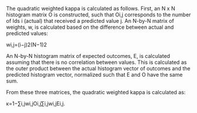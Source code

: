 The quadratic weighted kappa is calculated as follows. First, an N x N histogram matrix O is constructed, such that Oi,j corresponds to the number of Ids i (actual) that received a predicted value j. An N-by-N matrix of weights, w, is calculated based on the difference between actual and predicted values:

wi,j=(i−j)2(N−1)2

An N-by-N histogram matrix of expected outcomes, E, is calculated assuming that there is no correlation between values.  This is calculated as the outer product between the actual histogram vector of outcomes and the predicted histogram vector, normalized such that E and O have the same sum.

From these three matrices, the quadratic weighted kappa is calculated as: 

κ=1−∑i,jwi,jOi,j∑i,jwi,jEi,j.

